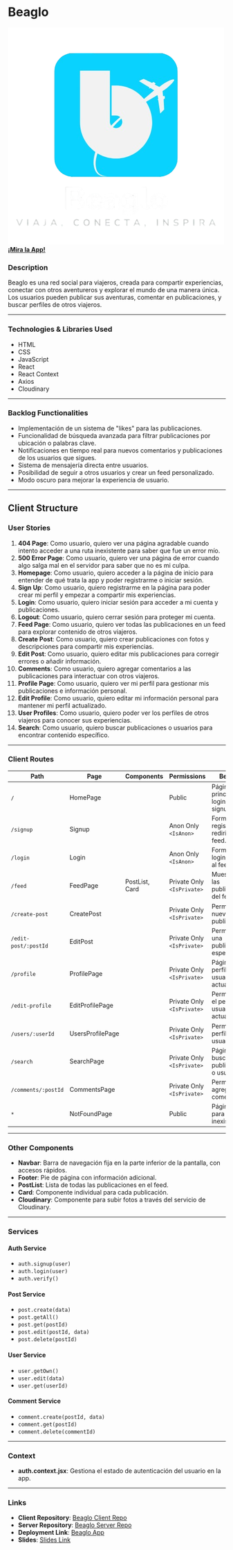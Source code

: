 # Beaglo

[![App Logo](./src/assets/Logo-dark-removebg.png)](https://beaglo.netlify.app/)  
**[¡Mira la App!](https://beaglo.netlify.app/)**

### Description
Beaglo es una red social para viajeros, creada para compartir experiencias, conectar con otros aventureros y explorar el mundo de una manera única. Los usuarios pueden publicar sus aventuras, comentar en publicaciones, y buscar perfiles de otros viajeros.

---

### Technologies & Libraries Used
- HTML
- CSS
- JavaScript
- React
- React Context
- Axios
- Cloudinary

---

### Backlog Functionalities
- Implementación de un sistema de "likes" para las publicaciones.
- Funcionalidad de búsqueda avanzada para filtrar publicaciones por ubicación o palabras clave.
- Notificaciones en tiempo real para nuevos comentarios y publicaciones de los usuarios que sigues.
- Sistema de mensajería directa entre usuarios.
- Posibilidad de seguir a otros usuarios y crear un feed personalizado.
- Modo oscuro para mejorar la experiencia de usuario.

---

## Client Structure

### User Stories

1. **404 Page**: Como usuario, quiero ver una página agradable cuando intento acceder a una ruta inexistente para saber que fue un error mío.
2. **500 Error Page**: Como usuario, quiero ver una página de error cuando algo salga mal en el servidor para saber que no es mi culpa.
3. **Homepage**: Como usuario, quiero acceder a la página de inicio para entender de qué trata la app y poder registrarme o iniciar sesión.
4. **Sign Up**: Como usuario, quiero registrarme en la página para poder crear mi perfil y empezar a compartir mis experiencias.
5. **Login**: Como usuario, quiero iniciar sesión para acceder a mi cuenta y publicaciones.
6. **Logout**: Como usuario, quiero cerrar sesión para proteger mi cuenta.
7. **Feed Page**: Como usuario, quiero ver todas las publicaciones en un feed para explorar contenido de otros viajeros.
8. **Create Post**: Como usuario, quiero crear publicaciones con fotos y descripciones para compartir mis experiencias.
9. **Edit Post**: Como usuario, quiero editar mis publicaciones para corregir errores o añadir información.
10. **Comments**: Como usuario, quiero agregar comentarios a las publicaciones para interactuar con otros viajeros.
11. **Profile Page**: Como usuario, quiero ver mi perfil para gestionar mis publicaciones e información personal.
12. **Edit Profile**: Como usuario, quiero editar mi información personal para mantener mi perfil actualizado.
13. **User Profiles**: Como usuario, quiero poder ver los perfiles de otros viajeros para conocer sus experiencias.
14. **Search**: Como usuario, quiero buscar publicaciones o usuarios para encontrar contenido específico.

---

### Client Routes

| **Path**                   | **Page**             | **Components**       | **Permissions**            | **Behavior**                                      |
|----------------------------|----------------------|----------------------|----------------------------|--------------------------------------------------|
| `/`                        | HomePage            |                      | Public                     | Página principal para login y signup.           |
| `/signup`                  | Signup              |                      | Anon Only `<IsAnon>`       | Formulario de registro, redirige al feed.       |
| `/login`                   | Login               |                      | Anon Only `<IsAnon>`       | Formulario de login, redirige al feed.          |
| `/feed`                    | FeedPage            | PostList, Card       | Private Only `<IsPrivate>` | Muestra todas las publicaciones del feed.       |
| `/create-post`             | CreatePost          |                      | Private Only `<IsPrivate>` | Permite crear nuevas publicaciones.             |
| `/edit-post/:postId`       | EditPost            |                      | Private Only `<IsPrivate>` | Permite editar una publicación específica.      |
| `/profile`                 | ProfilePage         |                      | Private Only `<IsPrivate>` | Página del perfil del usuario actual.           |
| `/edit-profile`            | EditProfilePage     |                      | Private Only `<IsPrivate>` | Permite editar el perfil del usuario actual.    |
| `/users/:userId`           | UsersProfilePage    |                      | Private Only `<IsPrivate>` | Permite ver el perfil de otro usuario.          |
| `/search`                  | SearchPage          |                      | Private Only `<IsPrivate>` | Página para buscar publicaciones o usuarios.    |
| `/comments/:postId`        | CommentsPage        |                      | Private Only `<IsPrivate>` | Permite ver y agregar comentarios.              |
| `*`                        | NotFoundPage        |                      | Public                     | Página 404 para rutas inexistentes.             |

---

### Other Components
- **Navbar**: Barra de navegación fija en la parte inferior de la pantalla, con accesos rápidos.
- **Footer**: Pie de página con información adicional.
- **PostList**: Lista de todas las publicaciones en el feed.
- **Card**: Componente individual para cada publicación.
- **Cloudinary**: Componente para subir fotos a través del servicio de Cloudinary.

---

### Services

#### Auth Service
- `auth.signup(user)`
- `auth.login(user)`
- `auth.verify()`

#### Post Service
- `post.create(data)`
- `post.getAll()`
- `post.get(postId)`
- `post.edit(postId, data)`
- `post.delete(postId)`

#### User Service
- `user.getOwn()`
- `user.edit(data)`
- `user.get(userId)`

#### Comment Service
- `comment.create(postId, data)`
- `comment.get(postId)`
- `comment.delete(commentId)`

---

### Context
- **auth.context.jsx**: Gestiona el estado de autenticación del usuario en la app.

---

### Links
- **Client Repository**: [Beaglo Client Repo](https://github.com/HelixGuardi/beaglo-app-client)
- **Server Repository**: [Beaglo Server Repo](https://github.com/HelixGuardi/beaglo-app-server)
- **Deployment Link**: [Beaglo App](#)
- **Slides**: [Slides Link](#)
